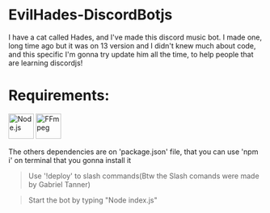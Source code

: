 # EvilHades-DiscordBotjs
I have a cat called Hades, and I've made this discord music bot. 
I made one, long time ago but it was on 13 version and I didn't knew much about code, and this specific I'm gonna try update him all the time, to help people that are learning discordjs!

# Requirements:
   [<img title="Node.js" alt="Node.js" height=50px width=50px src="https://icon-library.com/images/nodejs-icon/nodejs-icon-1.jpg" />](https://nodejs.org) [<img title="FFmpeg" alt="FFmpeg" height=50px width=50px src="https://icon-library.com/images/ffmpeg-icon/ffmpeg-icon-20.jpg" />](https://ffmpeg.org/)

   The others dependencies are on 'package.json' file, that you can use 'npm i' on terminal that you gonna install it

> Use '!deploy' to slash commands(Btw the Slash comands were made by Gabriel Tanner)

>Start the bot by typing "Node index.js"
